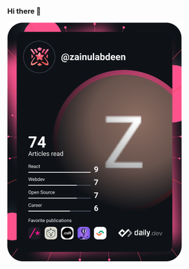 ### Hi there 👋

<!--
**Zidan2k9/Zidan2k9** is a ✨ _special_ ✨ repository because its `README.md` (this file) appears on your GitHub profile.

Here are some ideas to get you started:

- 🔭 I’m currently working on ...
- 🌱 I’m currently learning ...
- 👯 I’m looking to collaborate on ...
- 🤔 I’m looking for help with ...
- 💬 Ask me about ...
- 📫 How to reach me: ...
- 😄 Pronouns: ...
- ⚡ Fun fact: ...
-->


<a href="https://app.daily.dev/zainulabdeen"><img src="https://github.com/Zidan2k9/Zidan2k9/blob/master/devcard.svg" width="400" alt="Zain Ul-Abdeen's Dev Card"/></a>
